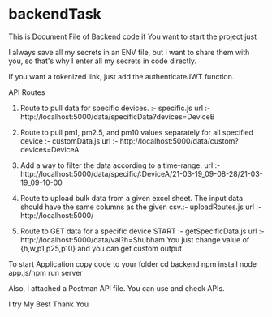 # backendTask
This is Document File of Backend code
if You want to start the project just

I always save all my secrets in an ENV file, but I want to share them with you, so that's why I enter all my secrets in code directly.

If you want a tokenized link, just add the authenticateJWT function.

API Routes

1. Route to pull data for specific devices. :- specific.js
   url :- http://localhost:5000/data/specificData?devices=DeviceB

2. Route to pull pm1, pm2.5, and pm10 values separately for all specified device :- customData.js
   url :- http://localhost:5000/data/custom?devices=DeviceA

3. Add a way to filter the data according to a time-range.
   url :- http://localhost:5000/data/specific/:DeviceA/21-03-19_09-08-28/21-03-19_09-10-00

4. Route to upload bulk data from a given excel sheet. The input data should have the same
   columns as the given csv.:- uploadRoutes.js
   url :- http://localhost:5000/

5. Route to GET data for a specific device START :- getSpecificData.js
   url :- http://localhost:5000/data/val?h=Shubham
   You just change value of {h,w,p1,p25,p10} and you can get custom output

To start Application
copy code to your folder
cd backend
npm install
node app.js/npm run server

Also, I attached a Postman API file. You can use and check APIs.

I try My Best Thank You
